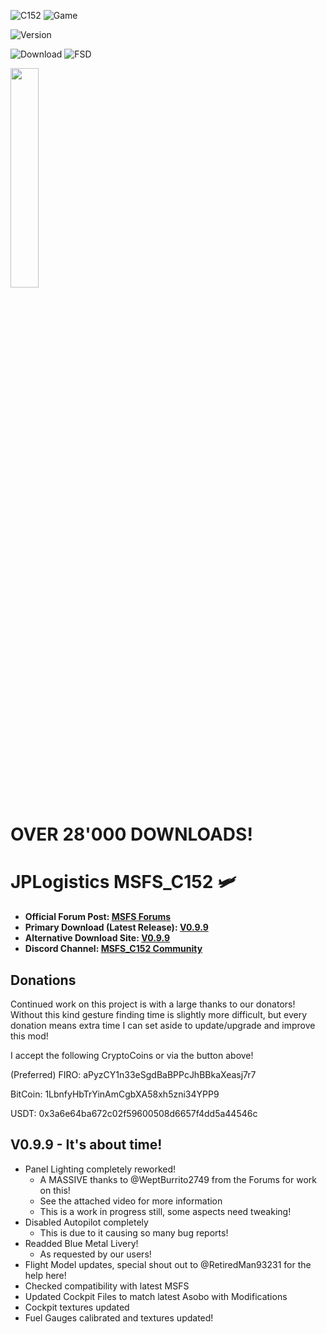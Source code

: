 ![C152](https://img.shields.io/badge/Aircraft-Cessna%20152-blue) ![Game](https://img.shields.io/badge/Software-Microsoft%20Flight%20Simulator-blue)

![Version](https://img.shields.io/badge/Version-V0.9.9-blue)

![Download](https://img.shields.io/github/downloads/JPLogistics/JPLogistics_C152/total?color=blue&label=Downloads@Github) ![FSD](https://img.shields.io/badge/Downloads%40Flightsim.to-17.9k-blue)

<a href="https://www.buymeacoffee.com/n95jpl" target="_blank"><img src="https://cdn.buymeacoffee.com/buttons/v2/default-yellow.png" width="30%"></img></a>

# OVER 28'000 DOWNLOADS!

# JPLogistics MSFS_C152 :small_airplane:
- **Official Forum Post: [MSFS Forums](https://forums.flightsimulator.com/t/msfs-c152-community/309284)**
- **Primary Download (Latest Release): [V0.9.9](https://github.com/JPLogistics/MSFS_C152/releases/)**
- **Alternative Download Site: [V0.9.9](https://flightsim.to/file/2246/msfs-c152-community)**
- **Discord Channel: [MSFS_C152 Community](https://discord.gg/Arj3jnBmk5)**

## Donations

Continued work on this project is with a large thanks to our donators! Without this kind gesture finding time is slightly more difficult, but every donation means extra time I can set aside to update/upgrade and improve this mod!

I accept the following CryptoCoins or via the button above!

(Preferred) FIRO: aPyzCY1n33eSgdBaBPPcJhBBkaXeasj7r7

BitCoin: 1LbnfyHbTrYinAmCgbXA58xh5zni34YPP9

USDT: 0x3a6e64ba672c02f59600508d6657f4dd5a44546c

## V0.9.9 - It's about time!
- Panel Lighting completely reworked!
   - A MASSIVE thanks to @WeptBurrito2749 from the Forums for work on this!
   - See the attached video for more information
   - This is a work in progress still, some aspects need tweaking!
- Disabled Autopilot completely
  - This is due to it causing so many bug reports!
- Readded Blue Metal Livery!
   - As requested by our users!
- Flight Model updates, special shout out to @RetiredMan93231 for the help here!
- Checked compatibility with latest MSFS
- Updated Cockpit Files to match latest Asobo with Modifications
- Cockpit textures updated
- Fuel Gauges calibrated and textures updated!

